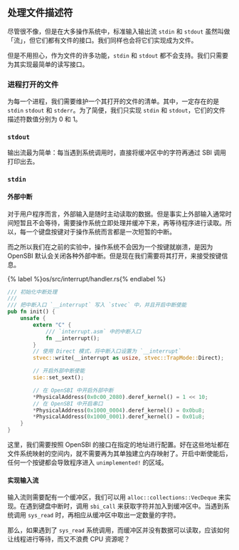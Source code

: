 ## 处理文件描述符

尽管很不像，但是在大多操作系统中，标准输入输出流 `stdin` 和 `stdout` 虽然叫做「流」，但它们都有文件的接口。我们同样也会将它们实现成为文件。

但是不用担心，作为文件的许多功能，`stdin` 和 `stdout` 都不会支持。我们只需要为其实现最简单的读写接口。

### 进程打开的文件

为每一个进程，我们需要维护一个其打开的文件的清单。其中，一定存在的是 `stdin` `stdout` 和 `stderr`。为了简便，我们只实现 `stdin` 和 `stdout`，它们的文件描述符数值分别为 0 和 1。

### `stdout`

输出流最为简单：每当遇到系统调用时，直接将缓冲区中的字符再通过 SBI 调用打印出去。

### `stdin`

#### 外部中断

对于用户程序而言，外部输入是随时主动读取的数据。但是事实上外部输入通常时间短暂且不会等待，需要操作系统立即处理并缓冲下来，再等待程序进行读取。所以，每一个键盘按键对于操作系统而言都是一次短暂的中断。

而之所以我们在之前的实验中，操作系统不会因为一个按键就崩溃，是因为 OpenSBI 默认会关闭各种外部中断。但是现在我们需要将其打开，来接受按键信息。

{% label %}os/src/interrupt/handler.rs{% endlabel %}
```rust
/// 初始化中断处理
///
/// 把中断入口 `__interrupt` 写入 `stvec` 中，并且开启中断使能
pub fn init() {
    unsafe {
        extern "C" {
            /// `interrupt.asm` 中的中断入口
            fn __interrupt();
        }
        // 使用 Direct 模式，将中断入口设置为 `__interrupt`
        stvec::write(__interrupt as usize, stvec::TrapMode::Direct);

        // 开启外部中断使能
        sie::set_sext();

        // 在 OpenSBI 中开启外部中断
        *PhysicalAddress(0x0c00_2080).deref_kernel() = 1 << 10;
        // 在 OpenSBI 中开启串口
        *PhysicalAddress(0x1000_0004).deref_kernel() = 0x0bu8;
        *PhysicalAddress(0x1000_0001).deref_kernel() = 0x01u8;
    }
}
```

这里，我们需要按照 OpenSBI 的接口在指定的地址进行配置。好在这些地址都在文件系统映射的空间内，就不需要再为其单独建立内存映射了。开启中断使能后，任何一个按键都会导致程序进入 `unimplemented!` 的区域。

#### 实现输入流

输入流则需要配有一个缓冲区，我们可以用 `alloc::collections::VecDeque` 来实现。在遇到键盘中断时，调用 `sbi_call` 来获取字符并加入到缓冲区中。当遇到系统调用 `sys_read` 时，再相应从缓冲区中取出一定数量的字符。

那么，如果遇到了 `sys_read` 系统调用，而缓冲区并没有数据可以读取，应该如何让线程进行等待，而又不浪费 CPU 资源呢？
